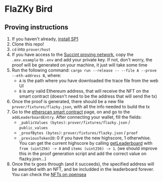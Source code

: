 # FlaZKy Bird

## Proving instructions

1. If you haven't already, [install SP1](https://docs.succinct.xyz/getting-started/install.html)
2. Clone this repo!
3. `cd` into `prover/host`
4. If you have access to the [Succint proving network](https://docs.succinct.xyz/generating-proofs/prover-network.html), copy the `.env.example` to `.env` and add your private key. If not, don't worry, the proof will be generated on your machine, it just will take some time
5. Run the following command: `cargo run --release -- --file A --prove --eth-address B`, where:
    - `A` is the path where you have downloaded the trace file from the web UI
    - `B` is any valid Ethereum address, that will receive the NFT on the smart contract (doesn't need to be the address that will send the tx)
6. Once the proof is generated, there should be a new file `prover/fixtures/flazky.json`, with all the info needed to build the tx
7. Go to the [etherscan smart contract](https://sepolia.etherscan.io/address/0x5a2f7933f312476af5eec0972a6b6c6c09cebfdc#writeContract#F1) page, on and go to the `addLeaderboardEntry`. After connecting your wallet, fill the fields:
   - `_publicValues (bytes)`: `prover/fixtures/flazky.json` / `public_values`
   - `_proofBytes (bytes)`: `prover/fixtures/flazky.json` / `proof`
   - `_previousTokenID`: 0 if you have the new highscore, 1 otherwhise. You can get the current highscore by calling [getLeaderboard](https://sepolia.etherscan.io/address/0x5a2f7933f312476af5eec0972a6b6c6c09cebfdc#readContract#F3) with `from (uint256) -> 0` and `items (uint256) -> 1`. (we should improve this in the proof generation script and add the correct value on flazky.josn...)
8. Once the tx goes through (and it succeeds), the specified address will be awarded with an NFT, and be includded in the leaderboard forever. You can check the [NFTs on opensea](https://testnets.opensea.io/assets/sepolia/0x5a2f7933f312476af5eec0972a6b6c6c09cebfdc)